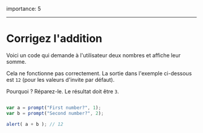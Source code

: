 importance: 5

---

# Corrigez l'addition

Voici un code qui demande à l'utilisateur deux nombres et affiche leur somme.

Cela ne fonctionne pas correctement. La sortie dans l'exemple ci-dessous est `12` (pour les valeurs d'invite par défaut).

Pourquoi ? Réparez-le. Le résultat doit être `3`.

```js run

var a = prompt("First number?", 1);
var b = prompt("Second number?", 2);

alert( a + b ); // 12
```
